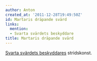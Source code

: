 ```yaml
---
author: Anton
created_at: '2011-12-28T19:49:50Z'
id: Martaris dräpande svärd
links:
  mention:
  - Svarta svärdets beskyddare
title: Martaris dräpande svärd
---
```


[Svarta svärdets beskyddares] stridskonst.

  [Svarta svärdets beskyddares]: Svarta_svärdets_beskyddare
